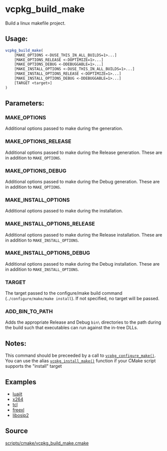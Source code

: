 # vcpkg_build_make

Build a linux makefile project.

## Usage:
```cmake
vcpkg_build_make(
    [MAKE_OPTIONS <-DUSE_THIS_IN_ALL_BUILDS=1>...]
    [MAKE_OPTIONS_RELEASE <-DOPTIMIZE=1>...]
    [MAKE_OPTIONS_DEBUG <-DDEBUGGABLE=1>...]
    [MAKE_INSTALL_OPTIONS <-DUSE_THIS_IN_ALL_BUILDS=1>...]
    [MAKE_INSTALL_OPTIONS_RELEASE <-DOPTIMIZE=1>...]
    [MAKE_INSTALL_OPTIONS_DEBUG <-DDEBUGGABLE=1>...]
    [TARGET <target>]
)
```

## Parameters:
### MAKE_OPTIONS
Additional options passed to make during the generation.

### MAKE_OPTIONS_RELEASE
Additional options passed to make during the Release generation. These are in addition to `MAKE_OPTIONS`.

### MAKE_OPTIONS_DEBUG
Additional options passed to make during the Debug generation. These are in addition to `MAKE_OPTIONS`.

### MAKE_INSTALL_OPTIONS
Additional options passed to make during the installation.

### MAKE_INSTALL_OPTIONS_RELEASE
Additional options passed to make during the Release installation. These are in addition to `MAKE_INSTALL_OPTIONS`.

### MAKE_INSTALL_OPTIONS_DEBUG
Additional options passed to make during the Debug installation. These are in addition to `MAKE_INSTALL_OPTIONS`.

### TARGET
The target passed to the configure/make build command (`./configure/make/make install`). If not specified, no target will
be passed.

### ADD_BIN_TO_PATH
Adds the appropriate Release and Debug `bin\` directories to the path during the build such that executables can run against the in-tree DLLs.

## Notes:
This command should be preceeded by a call to [`vcpkg_configure_make()`](vcpkg_configure_make.md).
You can use the alias [`vcpkg_install_make()`](vcpkg_install_make.md) function if your CMake script supports the
"install" target

## Examples

* [luajit](https://github.com/Microsoft/vcpkg/blob/master/ports/luajit/portfile.cmake)
* [x264](https://github.com/Microsoft/vcpkg/blob/master/ports/x264/portfile.cmake)
* [tcl](https://github.com/Microsoft/vcpkg/blob/master/ports/tcl/portfile.cmake)
* [freexl](https://github.com/Microsoft/vcpkg/blob/master/ports/freexl/portfile.cmake)
* [libosip2](https://github.com/Microsoft/vcpkg/blob/master/ports/libosip2/portfile.cmake)

## Source
[scripts/cmake/vcpkg_build_make.cmake](https://github.com/Microsoft/vcpkg/blob/master/scripts/cmake/vcpkg_build_make.cmake)
